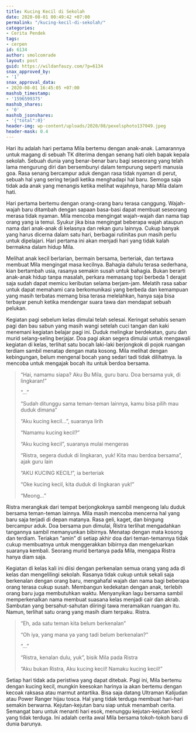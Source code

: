 ```yaml
---
title: Kucing Kecil di Sekolah
date: 2020-08-01 00:49:42 +07:00
permalink: "/kucing-kecil-di-sekolah/"
categories:
- Cerita Pendek
tags:
- cerpen
id: 6134
author: smolcomrade
layout: post
guid: https://wildanfauzy.com/?p=6134
snax_approved_by:
- '1'
snax_approval_data:
- 2020-08-01 16:45:05 +07:00
mashsb_timestamp:
- '1596599375'
mashsb_shares:
- '0'
mashsb_jsonshares:
- '{"total":0}'
header-img: wp-content/uploads/2020/08/pexelsphoto137049.jpeg
header-mask: 0.4
---
```


Hari itu adalah hari pertama Mila bertemu dengan anak-anak. Lamarannya untuk magang di sebuah TK diterima dengan senang hati oleh bapak kepala sekolah. Sebuah dunia yang benar-benar baru bagi seseorang yang telah lama mengurung diri dan bersembunyi dalam tempurung seperti manusia goa. Rasa senang bercampur aduk dengan rasa tidak nyaman di perut, sebuah hal yang sering terjadi ketika menghadapi hal baru. Semoga saja tidak ada anak yang menangis ketika melihat wajahnya, harap Mila dalam hati.

Hari pertama bertemu dengan orang-orang baru terasa canggung. Wajah-wajah baru ditambah dengan sapaan basa-basi dapat membuat seseorang merasa tidak nyaman. Mila mencoba mengingat wajah-wajah dan nama tiap orang yang ia temui. Syukur jika bisa mengingat beberapa wajah ataupun nama dari anak-anak di kelasnya dan rekan guru lainnya. Cukup banyak yang harus dicerna dalam satu hari, berbagai rutinitas pun masih perlu untuk dipelajari. Hari pertama ini akan menjadi hari yang tidak kalah bermakna dalam hidup Mila.

Melihat anak kecil berlarian, bermain bersama, berteriak, dan tertawa membuat Mila mengingat masa kecilnya. Bahagia dahulu terasa sederhana, kian bertambah usia, rasanya semakin susah untuk bahagia. Bukan berarti anak-anak hidup tanpa masalah, perkara memasang topi berbeda 1 derajat saja sudah dapat memicu keributan selama berjam-jam. Melatih rasa sabar untuk dapat memahami cara berkomunikasi yang berbeda dan kemampuan yang masih terbatas memang bisa terasa melelahkan, hanya saja bisa terbayar penuh ketika mendengar suara tawa dan mendapat sebuah pelukan.

Kegiatan pagi sebelum kelas dimulai telah selesai. Keringat sehabis senam pagi dan bau sabun yang masih wangi setelah cuci tangan dan kaki menemani kegiatan belajar pagi ini. Duduk melingkar berdekatan, guru dan murid selang-seling berjajar. Doa pagi akan segera dimulai untuk mengawali kegiatan di kelas, terlihat satu bocah laki-laki berjongkok di pojok ruangan terdiam sambil menatap dengan mata kosong. Mila melihat dengan kebingungan, belum mengenal bocah yang sedari tadi tidak dilihatnya. Ia mencoba untuk mengajak bocah itu untuk berdoa bersama.

> “Hai, namamu siapa? Aku Bu Mila, guru baru. Doa bersama yuk, di lingkaran!”
> 
> “…”
> 
> “Sudah ditunggu sama teman-teman lainnya, kamu bisa pilih mau duduk dimana”
> 
> “Aku kucing kecil…”, suaranya lirih
> 
> “Namamu kucing kecil?”
> 
> “Aku kucing kecil”, suaranya mulai mengeras
> 
> “Ristra, segera duduk di lingkaran, yuk! Kita mau berdoa bersama”, ajak guru lain
> 
> “AKU KUCING KECIL!”, ia berteriak
> 
> “Oke kucing kecil, kita duduk di lingkaran yuk!”
> 
> “Meong…”

Ristra merangkak dari tempat berjongkoknya sambil mengeong lalu duduk bersama teman-teman lainnya. Mila masih mencoba mencerna hal yang baru saja terjadi di depan matanya. Rasa geli, kaget, dan bingung bercampur aduk. Doa bersama pun dimulai, Ristra terlihat mengadahkan tangannya sambil memanyunkan bibirnya. Menatap dengan mata kosong dan terdiam. Teriakan “amin” di setiap akhir doa dari teman-temannya tidak cukup membuatnya untuk menggerakkan bibirnya dan mengeluarkan suaranya kembali. Seorang murid bertanya pada Mila, mengapa Ristra hanya diam saja.

Kegiatan di kelas kali ini diisi dengan perkenalan semua orang yang ada di kelas dan mengelilingi sekolah. Rasanya tidak cukup untuk sekali saja berkenalan dengan orang baru, mengahafal wajah dan nama bagi beberapa orang terasa cukup susah. Membangun kedekatan dengan anak, terlebih orang baru juga membutuhkan waktu. Menyanyikan lagu bersama sambil memperkenalkan nama membuat suasana kelas menjadi cair dan akrab. Sambutan yang bersahut-sahutan diiringi tawa meramaikan ruangan itu. Namun, terlihat satu orang yang masih diam terpaku. Ristra.

> “Eh, ada satu teman kita belum berkenalan”
> 
> “Oh iya, yang mana ya yang tadi belum berkenalan?”
> 
> “…”
> 
> “Ristra, kenalan dulu, yuk”, bisik Mila pada Ristra
> 
> “Aku bukan Ristra, Aku kucing kecil! Namaku kucing kecil!”

Setiap hari tidak ada peristiwa yang dapat ditebak. Pagi ini, Mila bertemu dengan kucing kecil, mungkin keesokan harinya ia akan bertemu dengan kecoak raksasa atau marmut antartika. Bisa saja datang Ultraman Kalijudan atau Power Ranger hijau tosca. Hal yang tidak terduga membuat hari-hari semakin berwarna. Kejutan-kejutan baru siap untuk menambah cerita. Semangat baru untuk menanti hari esok, menunggu kejutan-kejutan kecil yang tidak terduga. Ini adalah cerita awal Mila bersama tokoh-tokoh baru di dunia barunya.